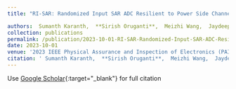```yaml
---
title: "RI-SAR: Randomized Input SAR ADC Resilient to Power Side Channel Attacks"

authors:  Sumanth Karanth,  **Sirish Oruganti**,  Meizhi Wang,  Jaydeep Kulkarni
collection: publications
permalink: /publication/2023-10-01-RI-SAR-Randomized-Input-SAR-ADC-Resilient-to-Power-Side-Channel-Attacks
date: 2023-10-01
venue: '2023 IEEE Physical Assurance and Inspection of Electronics (PAINE)'
citation: ' Sumanth Karanth,  **Sirish Oruganti**,  Meizhi Wang,  Jaydeep Kulkarni, &quot;RI-SAR: Randomized Input SAR ADC Resilient to Power Side Channel Attacks.&quot; 2023 IEEE Physical Assurance and Inspection of Electronics (PAINE), 2023.'
---
```

Use [Google Scholar](https://scholar.google.com/scholar?q=RI+SAR:+Randomized+Input+SAR+ADC+Resilient+to+Power+Side+Channel+Attacks){:target="_blank"} for full citation